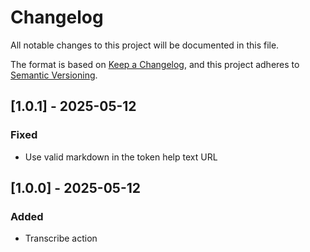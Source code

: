# Changelog

All notable changes to this project will be documented in this file.

The format is based on [Keep a Changelog](https://keepachangelog.com/en/1.1.0/),
and this project adheres to [Semantic Versioning](https://semver.org/spec/v2.0.0.html).

## [1.0.1] - 2025-05-12

### Fixed

- Use valid markdown in the token help text URL

## [1.0.0] - 2025-05-12

### Added

- Transcribe action
